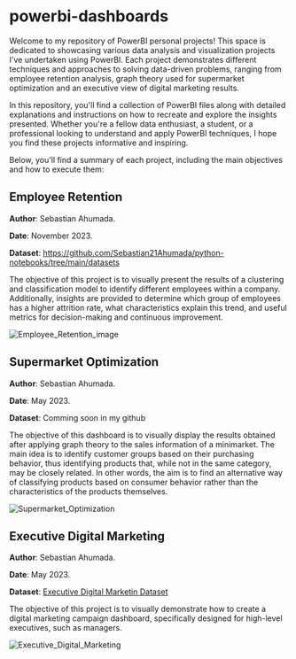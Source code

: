 # powerbi-dashboards

Welcome to my repository of PowerBI personal projects! This space is dedicated to showcasing various data analysis and visualization projects I've undertaken using PowerBI. Each project demonstrates different techniques and approaches to solving data-driven problems, ranging from employee retention analysis, graph theory used for supermarket optimization and an executive view of digital marketing results.

In this repository, you'll find a collection of PowerBI files along with detailed explanations and instructions on how to recreate and explore the insights presented. Whether you're a fellow data enthusiast, a student, or a professional looking to understand and apply PowerBI techniques, I hope you find these projects informative and inspiring.

Below, you'll find a summary of each project, including the main objectives and how to execute them:

## Employee Retention 

**Author**: Sebastian Ahumada.

**Date**: November 2023.

**Dataset**: https://github.com/Sebastian21Ahumada/python-notebooks/tree/main/datasets

The objective of this project is to visually present the results of a clustering and classification model to identify different employees within a company. Additionally, insights are provided to determine which group of employees has a higher attrition rate, what characteristics explain this trend, and useful metrics for decision-making and continuous improvement.

![Employee_Retention_image](https://github.com/user-attachments/assets/641723ba-0891-48bc-9a2f-9cc6a129c77a)

## Supermarket Optimization

**Author**: Sebastian Ahumada.

**Date**: May 2023.

**Dataset**: Comming soon in my github

The objective of this dashboard is to visually display the results obtained after applying graph theory to the sales information of a minimarket. The main idea is to identify customer groups based on their purchasing behavior, thus identifying products that, while not in the same category, may be closely related. In other words, the aim is to find an alternative way of classifying products based on consumer behavior rather than the characteristics of the products themselves.

![Supermarket_Optimization](https://github.com/user-attachments/assets/7e715422-dce1-4008-8905-47e2c716d6b2)

## Executive Digital Marketing 

**Author**: Sebastian Ahumada.

**Date**: May 2023.

**Dataset**: [Executive Digital Marketin Dataset](https://www.kaggle.com/datasets/sinderpreet/analyze-the-marketing-spending/data)

The objective of this project is to visually demonstrate how to create a digital marketing campaign dashboard, specifically designed for high-level executives, such as managers.

![Executive_Digital_Marketing](https://github.com/user-attachments/assets/b1b7ab6e-ecf5-4a21-9711-4f95f2223ae8)



